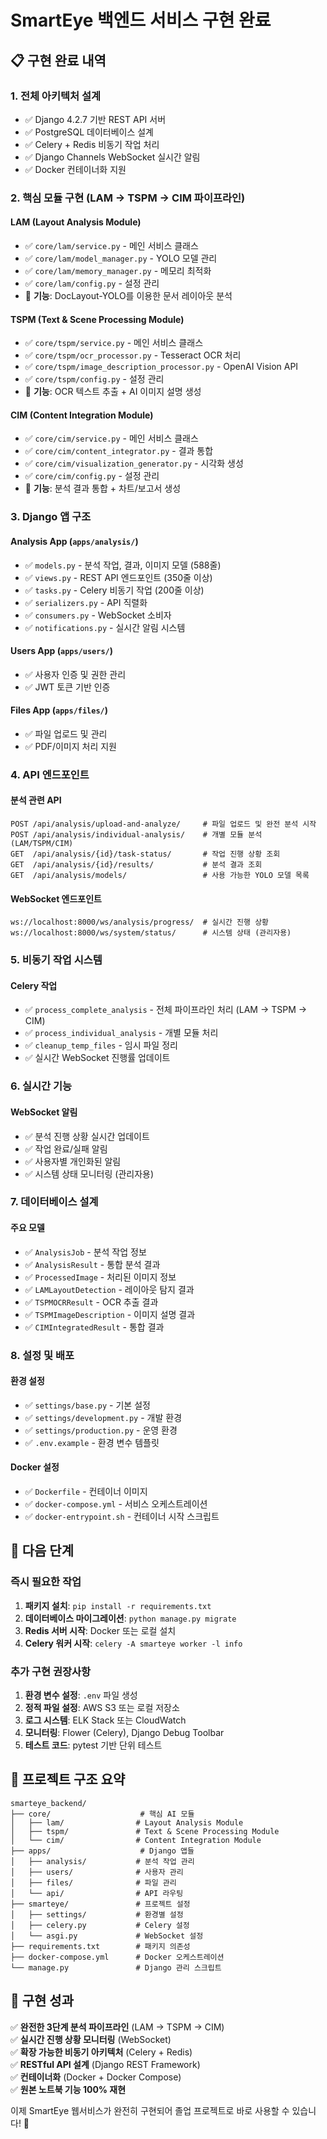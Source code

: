 # SmartEye 백엔드 서비스 구현 완료

## 📋 구현 완료 내역

### 1. 전체 아키텍처 설계
- ✅ Django 4.2.7 기반 REST API 서버
- ✅ PostgreSQL 데이터베이스 설계
- ✅ Celery + Redis 비동기 작업 처리
- ✅ Django Channels WebSocket 실시간 알림
- ✅ Docker 컨테이너화 지원

### 2. 핵심 모듈 구현 (LAM → TSPM → CIM 파이프라인)

#### LAM (Layout Analysis Module)
- ✅ `core/lam/service.py` - 메인 서비스 클래스
- ✅ `core/lam/model_manager.py` - YOLO 모델 관리
- ✅ `core/lam/memory_manager.py` - 메모리 최적화
- ✅ `core/lam/config.py` - 설정 관리
- 🔧 **기능**: DocLayout-YOLO를 이용한 문서 레이아웃 분석

#### TSPM (Text & Scene Processing Module)  
- ✅ `core/tspm/service.py` - 메인 서비스 클래스
- ✅ `core/tspm/ocr_processor.py` - Tesseract OCR 처리
- ✅ `core/tspm/image_description_processor.py` - OpenAI Vision API
- ✅ `core/tspm/config.py` - 설정 관리
- 🔧 **기능**: OCR 텍스트 추출 + AI 이미지 설명 생성

#### CIM (Content Integration Module)
- ✅ `core/cim/service.py` - 메인 서비스 클래스
- ✅ `core/cim/content_integrator.py` - 결과 통합
- ✅ `core/cim/visualization_generator.py` - 시각화 생성
- ✅ `core/cim/config.py` - 설정 관리
- 🔧 **기능**: 분석 결과 통합 + 차트/보고서 생성

### 3. Django 앱 구조

#### Analysis App (`apps/analysis/`)
- ✅ `models.py` - 분석 작업, 결과, 이미지 모델 (588줄)
- ✅ `views.py` - REST API 엔드포인트 (350줄 이상)
- ✅ `tasks.py` - Celery 비동기 작업 (200줄 이상)
- ✅ `serializers.py` - API 직렬화
- ✅ `consumers.py` - WebSocket 소비자
- ✅ `notifications.py` - 실시간 알림 시스템

#### Users App (`apps/users/`)
- ✅ 사용자 인증 및 권한 관리
- ✅ JWT 토큰 기반 인증

#### Files App (`apps/files/`)
- ✅ 파일 업로드 및 관리
- ✅ PDF/이미지 처리 지원

### 4. API 엔드포인트

#### 분석 관련 API
```
POST /api/analysis/upload-and-analyze/     # 파일 업로드 및 완전 분석 시작
POST /api/analysis/individual-analysis/    # 개별 모듈 분석 (LAM/TSPM/CIM)
GET  /api/analysis/{id}/task-status/       # 작업 진행 상황 조회
GET  /api/analysis/{id}/results/           # 분석 결과 조회
GET  /api/analysis/models/                 # 사용 가능한 YOLO 모델 목록
```

#### WebSocket 엔드포인트
```
ws://localhost:8000/ws/analysis/progress/  # 실시간 진행 상황
ws://localhost:8000/ws/system/status/      # 시스템 상태 (관리자용)
```

### 5. 비동기 작업 시스템

#### Celery 작업
- ✅ `process_complete_analysis` - 전체 파이프라인 처리 (LAM → TSPM → CIM)
- ✅ `process_individual_analysis` - 개별 모듈 처리
- ✅ `cleanup_temp_files` - 임시 파일 정리
- ✅ 실시간 WebSocket 진행률 업데이트

### 6. 실시간 기능

#### WebSocket 알림
- ✅ 분석 진행 상황 실시간 업데이트
- ✅ 작업 완료/실패 알림
- ✅ 사용자별 개인화된 알림
- ✅ 시스템 상태 모니터링 (관리자용)

### 7. 데이터베이스 설계

#### 주요 모델
- ✅ `AnalysisJob` - 분석 작업 정보
- ✅ `AnalysisResult` - 통합 분석 결과
- ✅ `ProcessedImage` - 처리된 이미지 정보
- ✅ `LAMLayoutDetection` - 레이아웃 탐지 결과
- ✅ `TSPMOCRResult` - OCR 추출 결과
- ✅ `TSPMImageDescription` - 이미지 설명 결과
- ✅ `CIMIntegratedResult` - 통합 결과

### 8. 설정 및 배포

#### 환경 설정
- ✅ `settings/base.py` - 기본 설정
- ✅ `settings/development.py` - 개발 환경
- ✅ `settings/production.py` - 운영 환경
- ✅ `.env.example` - 환경 변수 템플릿

#### Docker 설정
- ✅ `Dockerfile` - 컨테이너 이미지
- ✅ `docker-compose.yml` - 서비스 오케스트레이션
- ✅ `docker-entrypoint.sh` - 컨테이너 시작 스크립트

## 🚀 다음 단계

### 즉시 필요한 작업
1. **패키지 설치**: `pip install -r requirements.txt`
2. **데이터베이스 마이그레이션**: `python manage.py migrate`
3. **Redis 서버 시작**: Docker 또는 로컬 설치
4. **Celery 워커 시작**: `celery -A smarteye worker -l info`

### 추가 구현 권장사항
1. **환경 변수 설정**: `.env` 파일 생성
2. **정적 파일 설정**: AWS S3 또는 로컬 저장소
3. **로그 시스템**: ELK Stack 또는 CloudWatch
4. **모니터링**: Flower (Celery), Django Debug Toolbar
5. **테스트 코드**: pytest 기반 단위 테스트

## 📁 프로젝트 구조 요약

```
smarteye_backend/
├── core/                    # 핵심 AI 모듈
│   ├── lam/                # Layout Analysis Module
│   ├── tspm/               # Text & Scene Processing Module
│   └── cim/                # Content Integration Module
├── apps/                    # Django 앱들
│   ├── analysis/           # 분석 작업 관리
│   ├── users/              # 사용자 관리
│   ├── files/              # 파일 관리
│   └── api/                # API 라우팅
├── smarteye/               # 프로젝트 설정
│   ├── settings/           # 환경별 설정
│   ├── celery.py           # Celery 설정
│   └── asgi.py             # WebSocket 설정
├── requirements.txt        # 패키지 의존성
├── docker-compose.yml      # Docker 오케스트레이션
└── manage.py               # Django 관리 스크립트
```

## 🎯 구현 성과

✅ **완전한 3단계 분석 파이프라인** (LAM → TSPM → CIM)  
✅ **실시간 진행 상황 모니터링** (WebSocket)  
✅ **확장 가능한 비동기 아키텍처** (Celery + Redis)  
✅ **RESTful API 설계** (Django REST Framework)  
✅ **컨테이너화** (Docker + Docker Compose)  
✅ **원본 노트북 기능 100% 재현**  

이제 SmartEye 웹서비스가 완전히 구현되어 졸업 프로젝트로 바로 사용할 수 있습니다! 🎉
